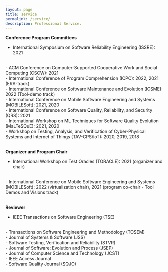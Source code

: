 ```yaml
---
layout: page
title: service
permalink: /service/
description: Professional Service.
---
```


**Conference Program Committees**
<br>
- International Symposium on Software Reliability Engineering (ISSRE): 2021
<br>
- ACM Conference on Computer-Supported Cooperative Work and Social Computing (CSCW): 2021
<br>
- International Conference of Program Comprehension (ICPC): 2022, 2021 (ERA-track)
<br>
- International Conference on Software Maintenance and Evolution (ICSME): 2022 (Tool-demo track)
<br>
- International Conference on Mobile Software Engineering and Systems (MOBILESoft): 2021, 2020
<br> 
- International Conference on Software Quality, Reliability, and Security (QRS): 2021
<br>
- International Workshop on ML Techniques for Software Quality Evolution (MaLTeSQuE): 2021, 2020 
<br>
- Workshop on Testing, Analysis, and Verification of Cyber-Physical Systems and Internet of Things (TAV-CPS/IoT): 2020, 2019, 2018
<br> 
<br>

**Organizer and Program Chair**
<br>
- International Workshop on Test Oracles (TORACLE): 2021 (organizer and chair)
<br> 
- International Conference on Mobile Software Engineering and Systems (MOBILESoft): 2022 (virtualization chair), 2021 (program co-chair - Tool Demos and Visions track)
<br> 
<br>

**Reviewer**
<br>
- IEEE Transactions on Software Engineering (TSE)
<br>
- Transactions on Software Engineering and Methodology (TOSEM)
<br>
- Journal of Systems & Software (JSS)
<br>
- Software Testing, Verification and Reliability (STVR)
<br>
- Journal of Software: Evolution and Process (JSEP)
<br>
- Journal of Computer Science and Technology (JCST)
<br>
- IEEE Access Journal
<br>
- Software Quality Journal (SQJO)



